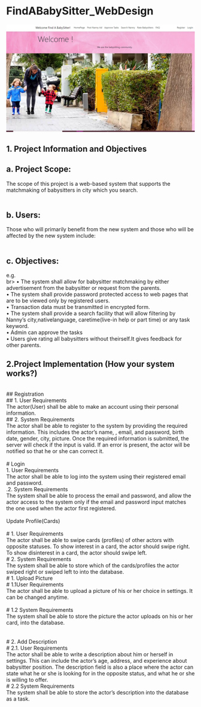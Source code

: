 # FindABabySitter_WebDesign<br>
![alt text](https://github.com/mervesrn/FindABabySitter_WebDesign/blob/main/web_homepage.PNG)<br>
## 1.	Project Information and Objectives<br>
## a.	Project Scope: <br>
The scope of this project is a web-based system that supports the matchmaking of babysitters in city which you search.<br>
<br>
## b.	Users:  <br>
Those who will primarily benefit from the new system and those who will be affected by the new system include:<br>
<br>
## c.	Objectives:<br>
e.g.<br>br>
•	The system shall allow for babysitter matchmaking by either advertisement from the babysitter or request from the parents.<br>
•	The system shall provide password protected access to web pages that are to be viewed only by registered users.<br>
•	Transaction data must be transmitted in encrypted form.<br>
•	The system shall provide a search facility that will allow filtering by Nanny’s city,nativelanguage, caretime(live-in help or part time) or any task keyword.<br>
•	Admin can approve the tasks<br>
•	Users give rating all babysitters without theirself.It gives feedback for other parents.<br>

## 2.Project Implementation (How your system works?)<br>

<br>
## Registration<br>
## 1. User Requirements<br>
The actor(User) shall be able to make an account using their personal information.<br>
## 2. System Requirements<br>
The actor shall be able to register to the system by providing the required<br>
information. This includes the actor’s name, 
, email, and password, birth date,  gender, city, picture. Once the required information is
submitted, the server will check if the input is valid. If an error is present, the
actor will be notified so that he or she can correct it.<br>
<br>
# Login<br>
1. User Requirements<br>
The actor shall be able to log into the system using their registered email and
password.<br>
.2. System Requirements<br>
The system shall be able to process the email and password, and allow the
actor access to the system only if the email and password input matches the
one used when the actor first registered.<br>
<br>
Update Profile(Cards)<br>
<br>
# 1. User Requirements<br>
The actor shall be able to swipe cards (profiles) of other actors with opposite
statuses. To show interest in a card, the actor should swipe right. To show
disinterest in a card, the actor should swipe left.<br>
# 2. System Requirements<br>
The system shall be able to store which of the cards/profiles the actor swiped
right or swiped left to into the database.<br>
# 1.	Upload Picture<br>
# 1.1User Requirements<br>
The actor shall be able to upload a picture of his or her choice in settings. It
can be changed anytime.<br>
<br>
# 1.2 System Requirements<br>
The system shall be able to store the picture the actor uploads on his or her
card, into the database.<br>

<br>
<br>
# 2. Add Description<br>
# 2.1. User Requirements<br>
The actor shall be able to write a description about him or herself in settings.
This can include the actor’s age, address, and experience about babysitter position. The description
field is also a place where the actor can state what he or she is looking for in the opposite status, and what he or she is willing to offer.<br>
# 2.2 System Requirements<br>
The system shall be able to store the actor’s description into the database as a task.<br>

